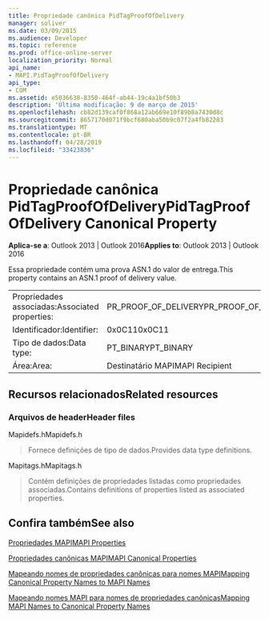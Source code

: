 ```yaml
---
title: Propriedade canônica PidTagProofOfDelivery
manager: soliver
ms.date: 03/09/2015
ms.audience: Developer
ms.topic: reference
ms.prod: office-online-server
localization_priority: Normal
api_name:
- MAPI.PidTagProofOfDelivery
api_type:
- COM
ms.assetid: e5036638-8350-464f-ab44-19c4a1bf50b3
description: 'Última modificação: 9 de março de 2015'
ms.openlocfilehash: cb82d139caf0f868a12ab669e10f89b8a7430d8c
ms.sourcegitcommit: 8657170d071f9bcf680aba50b9c07f2a4fb82283
ms.translationtype: MT
ms.contentlocale: pt-BR
ms.lasthandoff: 04/28/2019
ms.locfileid: "33423836"
---
```

# <a name="pidtagproofofdelivery-canonical-property"></a><span data-ttu-id="65528-103">Propriedade canônica PidTagProofOfDelivery</span><span class="sxs-lookup"><span data-stu-id="65528-103">PidTagProofOfDelivery Canonical Property</span></span>

  
  
<span data-ttu-id="65528-104">**Aplica-se a**: Outlook 2013 | Outlook 2016</span><span class="sxs-lookup"><span data-stu-id="65528-104">**Applies to**: Outlook 2013 | Outlook 2016</span></span> 
  
<span data-ttu-id="65528-105">Essa propriedade contém uma prova ASN.1 do valor de entrega.</span><span class="sxs-lookup"><span data-stu-id="65528-105">This property contains an ASN.1 proof of delivery value.</span></span>
  
|||
|:-----|:-----|
|<span data-ttu-id="65528-106">Propriedades associadas:</span><span class="sxs-lookup"><span data-stu-id="65528-106">Associated properties:</span></span>  <br/> |<span data-ttu-id="65528-107">PR_PROOF_OF_DELIVERY</span><span class="sxs-lookup"><span data-stu-id="65528-107">PR_PROOF_OF_DELIVERY</span></span>  <br/> |
|<span data-ttu-id="65528-108">Identificador:</span><span class="sxs-lookup"><span data-stu-id="65528-108">Identifier:</span></span>  <br/> |<span data-ttu-id="65528-109">0x0C11</span><span class="sxs-lookup"><span data-stu-id="65528-109">0x0C11</span></span>  <br/> |
|<span data-ttu-id="65528-110">Tipo de dados:</span><span class="sxs-lookup"><span data-stu-id="65528-110">Data type:</span></span>  <br/> |<span data-ttu-id="65528-111">PT_BINARY</span><span class="sxs-lookup"><span data-stu-id="65528-111">PT_BINARY</span></span>  <br/> |
|<span data-ttu-id="65528-112">Área:</span><span class="sxs-lookup"><span data-stu-id="65528-112">Area:</span></span>  <br/> |<span data-ttu-id="65528-113">Destinatário MAPI</span><span class="sxs-lookup"><span data-stu-id="65528-113">MAPI Recipient</span></span>  <br/> |
   
## <a name="related-resources"></a><span data-ttu-id="65528-114">Recursos relacionados</span><span class="sxs-lookup"><span data-stu-id="65528-114">Related resources</span></span>

### <a name="header-files"></a><span data-ttu-id="65528-115">Arquivos de header</span><span class="sxs-lookup"><span data-stu-id="65528-115">Header files</span></span>

<span data-ttu-id="65528-116">Mapidefs.h</span><span class="sxs-lookup"><span data-stu-id="65528-116">Mapidefs.h</span></span>
  
> <span data-ttu-id="65528-117">Fornece definições de tipo de dados.</span><span class="sxs-lookup"><span data-stu-id="65528-117">Provides data type definitions.</span></span>
    
<span data-ttu-id="65528-118">Mapitags.h</span><span class="sxs-lookup"><span data-stu-id="65528-118">Mapitags.h</span></span>
  
> <span data-ttu-id="65528-119">Contém definições de propriedades listadas como propriedades associadas.</span><span class="sxs-lookup"><span data-stu-id="65528-119">Contains definitions of properties listed as associated properties.</span></span>
    
## <a name="see-also"></a><span data-ttu-id="65528-120">Confira também</span><span class="sxs-lookup"><span data-stu-id="65528-120">See also</span></span>



[<span data-ttu-id="65528-121">Propriedades MAPI</span><span class="sxs-lookup"><span data-stu-id="65528-121">MAPI Properties</span></span>](mapi-properties.md)
  
[<span data-ttu-id="65528-122">Propriedades canônicas MAPI</span><span class="sxs-lookup"><span data-stu-id="65528-122">MAPI Canonical Properties</span></span>](mapi-canonical-properties.md)
  
[<span data-ttu-id="65528-123">Mapeando nomes de propriedades canônicas para nomes MAPI</span><span class="sxs-lookup"><span data-stu-id="65528-123">Mapping Canonical Property Names to MAPI Names</span></span>](mapping-canonical-property-names-to-mapi-names.md)
  
[<span data-ttu-id="65528-124">Mapeando nomes MAPI para nomes de propriedades canônicas</span><span class="sxs-lookup"><span data-stu-id="65528-124">Mapping MAPI Names to Canonical Property Names</span></span>](mapping-mapi-names-to-canonical-property-names.md)

